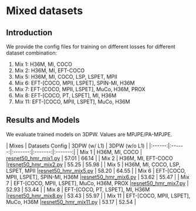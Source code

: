 # Mixed datasets

## Introduction

We provide the config files for training on different losses for different dataset combination:
1. Mix 1: H36M, MI, COCO
2. Mix 2: H36M, MI, EFT-COCO
3. Mix 5: H36M, MI, COCO, LSP, LSPET, MPII
4. Mix 6: EFT-[COCO, MPII, LSPET], SPIN-MI, H36M
5. Mix 7: EFT-[COCO, MPII, LSPET], MuCo, H36M, PROX
6. Mix 8: EFT-[COCO, PT, LSPET], MI, H36M
7. Mix 11: EFT-[COCO, MPII, LSPET], MuCo, H36M


## Results and Models

We evaluate trained models on 3DPW. Values are MPJPE/PA-MPJPE.

| Mixes | Datasets  Config | 3DPW (w/ L1)   | 3DPW (w/o L1)   |
|:------:|:------:|:-------:|:-------:|:-------:|
| Mix 1 | H36M, MI, COCO | [resnet50_hmr_mix1.py](resnet50_hmr_mix1.py) | 57.01 | 66.14 |
| Mix 2 | H36M, MI, EFT-COCO |[resnet50_hmr_mix2.py](resnet50_hmr_mix2.py) | 55.25 | 55.98 |
| Mix 5 | H36M, MI, COCO, LSP, LSPET, MPII |[resnet50_hmr_mix5.py](resnet50_hmr_mix5.py) | 58.20 | 64.55 |
| Mix 6 | EFT-[COCO, MPII, LSPET], SPIN-MI, H36M |[resnet50_hmr_mix6.py](resnet50_hmr_mix6.py) | 53.62 | 55.47 |
| Mix 7 | EFT-[COCO, MPII, LSPET], MuCo, H36M, PROX |[resnet50_hmr_mix7.py](resnet50_hmr_mix7.py) | 52.93 | 53.44 |
| Mix 8 | EFT-[COCO, PT, LSPET], MI, H36M |[resnet50_hmr_mix8.py](resnet50_hmr_mix8.py) | 53.43 | 55.97 |
| Mix 11 | EFT-[COCO, MPII, LSPET], MuCo, H36M |[resnet50_hmr_mix11.py](resnet50_hmr_mix11.py) | 53.17 | 52.54 |